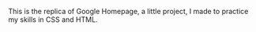 This is the replica of Google Homepage, a little project, I made to practice my skills in CSS and HTML.
